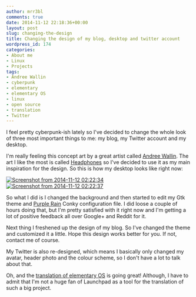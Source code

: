 ```yaml
---
author: mrr3bl
comments: true
date: 2014-11-12 22:18:36+00:00
layout: post
slug: changing-the-design
title: Changing the design of my blog, desktop and twitter account
wordpress_id: 174
categories:
- About me
- Linux
- Projects
tags:
- Andree Wallin
- cyberpunk
- elementary
- elementary OS
- linux
- open source
- translation
- Twitter
---
```


I feel pretty cyberpunk-ish lately so I've decided to change the whole look of three most important things to me: my blog, my Twitter account and my desktop.

I'm really feeling this concept art by a great artist called [Andree Wallin](http://andreewallin.com/). The art I like the most is called [Headphones](http://andreewallin.deviantart.com/art/Headphones-346542540) so I've decided to use it as my main inspiration for the design. So this is how my desktop looks like right now:

[![Screenshot from 2014-11-12 02:22:34](https://aleksandartodorovic.files.wordpress.com/2014/11/screenshot-from-2014-11-12-022234.png?w=300)](https://aleksandartodorovic.files.wordpress.com/2014/11/screenshot-from-2014-11-12-022234.png) [![Screenshot from 2014-11-12 02:22:37](https://aleksandartodorovic.files.wordpress.com/2014/11/screenshot-from-2014-11-12-022237.png?w=300)](https://aleksandartodorovic.files.wordpress.com/2014/11/screenshot-from-2014-11-12-022237.png)

So what I did is I changed the background and then started to edit my Gtk theme and [Purple Rain](http://speedracker.deviantart.com/art/Purple-Rain-Conky-485091413) Conky configuration file. I did loose a couple of hours doing that, but I'm pretty satisfied with it right now and I'm getting a lot of positive feedback all over Google+ and Reddit for it.

Next thing I freshened up the design of my blog. So I've changed the theme and customized it a little. Hope this design works better for you. If not, contact me of course.

My Twitter is also re-designed, which means I basically only changed my avatar, header photo and the colour scheme, so I don't have a lot to talk about that.

Oh, and the [translation of elementary OS](https://aleksandartodorovic.wordpress.com/2014/11/11/elementary-os-bosnian-language/) is going great! Although, I have to admit that I'm not a huge fan of Launchpad as a tool for the translation of such a big project.


